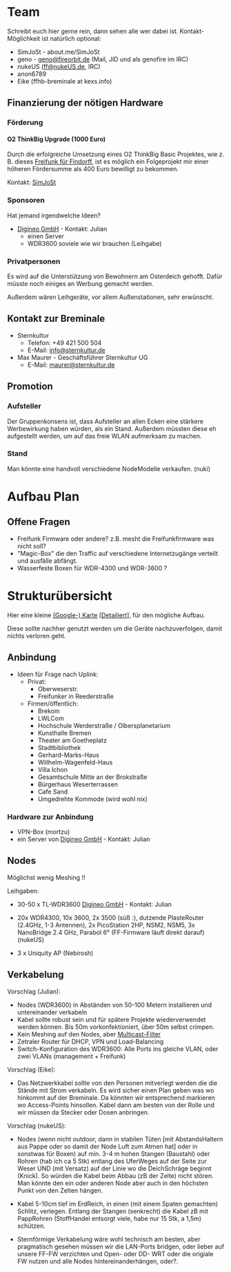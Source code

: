 # Team
Schreibt euch hier gerne rein, dann sehen alle wer dabei ist. Kontakt-Möglichkeit ist natürlich optional:
* SimJoSt - about.me/SimJoSt
* geno - geno@fireorbit.de (Mail, JID und als genofire im IRC)
* nukeUS (ff@nukeUS.de, IRC)
* anon6789
* Eike (ffhb-breminale at kexs.info)

## Finanzierung der nötigen Hardware
### Förderung
#### O2 ThinkBig Upgrade (1000 Euro)
Durch die erfolgreiche Umsetzung eines O2 ThinkBig Basic Projektes, wie z. B. dieses [Freifunk für Findorff](http://www.think-big.org/projekt/freifunk-fuer-findorff), ist es möglich ein Folgeprojekt mir einer höheren Fördersumme als 400 Euro bewilligt zu bekommen.

Kontakt: [SimJoSt](http://www.about.me/SimJoSt)

### Sponsoren
Hat jemand irgendwelche Ideen?

* [Digineo GmbH](http://www.digineo.de) - Kontakt: Julian
  * einen Server
  * WDR3600 soviele wie wir brauchen (Leihgabe)

### Privatpersonen
Es wird auf die Unterstützung von Bewohnern am Osterdeich gehofft. Dafür müsste noch einiges an Werbung gemacht werden.

Außerdem wären Leihgeräte, vor allem Außenstationen, sehr erwünscht.

## Kontakt zur Breminale
* Sternkultur
  * Telefon: +49 421 500 504
  * E-Mail: info@sternkultur.de
* Max Maurer - Geschäftsführer Sternkultur UG
  * E-Mail: maurer@sternkultur.de

## Promotion
### Aufsteller
Der Gruppenkonsens ist, dass Aufsteller an allen Ecken eine stärkere Werbewirkung haben würden, als ein Stand. Außerdem müssten diese eh aufgestellt werden, um auf das freie WLAN aufmerksam zu machen.

### Stand

Man könnte eine handvoll verschiedene NodeModelle verkaufen. (nuki)


# Aufbau Plan

## Offene Fragen

* Freifunk Firmware oder andere? z.B. mesht die Freifunkfirmware was nicht soll?
* "Magic-Box" die den Traffic auf verschiedene Internetzugänge verteilt und ausfälle abfängt.
* Wasserfeste Boxen für WDR-4300 und WDR-3600 ?

# Strukturübersicht
Hier eine kleine [(Google-) Karte](https://www.google.de/maps/@53.0708917,8.8166142,16z/data=!3m1!4b1!4m2!6m1!1szLIdiavRRcUY.kHkfMt2Tp8Dk?hl=de) [[Detailiert](https://www.google.com/maps/d/edit?mid=zLIdiavRRcUY.kHkfMt2Tp8Dk)], für den mögliche Aufbau.

Diese sollte nachher genutzt werden um die Geräte nachzuverfolgen, damit nichts verloren geht.

## Anbindung
* Ideen für Frage nach Uplink:
  * Privat:
      * Oberweserstr.
      * Freifunker in Reederstraße
  * Firmen/öffentlich:
      * Brekom
      * LWLCom
      * Hochschule Werderstraße / Olbersplanetarium
      * Kunsthalle Bremen
      * Theater am Goetheplatz
      * Stadtbibliothek
      * Gerhard-Marks-Haus
      * Willhelm-Wagenfeld-Haus
      * Villa Ichon
      * Gesamtschule Mitte an der Brokstraße
      * Bürgerhaus Weserterrassen
      * Cafe Sand
      * Umgedrehte Kommode (wird wohl nix)

### Hardware zur Anbindung
* VPN-Box (mortzu)
* ein Server von [Digineo GmbH](http://www.digineo.de) - Kontakt: Julian



## Nodes
  Möglichst wenig Meshing  !!
  
  Leihgaben:
  * 30-50 x TL-WDR3600 [Digineo GmbH](http://www.digineo.de) - Kontakt: Julian

  * 20x WDR4300, 10x 3600, 2x 3500 (süß :), dutzende PlasteRouter (2.4GHz, 1-3 Antennen), 2x PicoStation 2HP, NSM2, NSM5, 3x NanoBridge 2.4 GHz, Parabol 6° (FF-Firmware läuft direkt darauf) (nukeUS)

  * 3 x Uniquity AP (Nebirosh)

## Verkabelung
Vorschlag (Julian):
* Nodes (WDR3600) in Abständen von 50-100 Metern installieren und untereinander verkabeln
* Kabel sollte robust sein und für spätere Projekte wiederverwendet werden können. Bis 50m vorkonfektioniert, über 50m selbst crimpen.
* Kein Meshing auf den Nodes, aber [Multicast-Filter](https://github.com/freifunk-gluon/packages/tree/master/gluon/gluon-ebtables-filter-multicast/files/lib/gluon/ebtables)
* Zetraler Router für DHCP, VPN und Load-Balancing
* Switch-Konfiguration des WDR3600: Alle Ports ins gleiche VLAN, oder zwei VLANs (management + Freifunk)


Vorschlag (Eike):
* Das Netzwerkkabel sollte von den Personen mitverlegt werden die die Stände mit Strom verkabeln. Es wird sicher einen Plan geben was wo hinkommt auf der Breminale. Da könnten wir entsprechend markieren wo Access-Points hinsollen. Kabel dann am besten von der Rolle und wir müssen da Stecker oder Dosen anbringen.

Vorschlag (nukeUS):
* Nodes (wenn nicht outdoor, dann in stabilen Tüten [mit AbstandsHaltern aus Pappe oder so damit der Node Luft zum Atmen hat] oder in sonstwas für Boxen) auf min. 3-4 m hohen Stangen (Baustahl) oder Rohren (hab ich ca 5 Stk) entlang des UferWeges auf der Seite zur Weser UND (mit Versatz) auf der Linie wo die DeichSchräge beginnt (Knick). So würden die Kabel beim Abbau (zB der Zelte) nicht stören. Man könnte den ein oder anderen Node aber auch in den höchsten Punkt von den Zelten hängen.

* Kabel 5-10cm tief im ErdReich, in einen (mit einem Spaten gemachten) Schlitz, verlegen. Entlang der Stangen (senkrecht) die Kabel zB mit PappRohren (StoffHandel entsorgt viele, habe nur 15 Stk, a 1,5m) schützen.

* Sternförmige Verkabelung wäre wohl technisch am besten, aber pragmatisch gesehen müssen wir die LAN-Ports bridgen, oder lieber auf unsere FF-FW verzichten und Open- oder DD- WRT oder die origiale FW nutzen und alle Nodes hintereinanderhängen, oder?.
